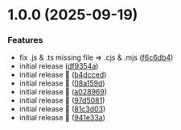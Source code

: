 # 1.0.0 (2025-09-19)


### Features

* fix .js & .ts missing file => .cjs & .mjs ([f6c6db4](https://github.com/Mechack08/prisma-smart-query/commit/f6c6db41a4dddd7bec9828d3fea83964902b407c))
* initial release ([df9354a](https://github.com/Mechack08/prisma-smart-query/commit/df9354a9f509b2efd1c359ecb59081b12114de0f))
* initial release 🎉 ([b4dcced](https://github.com/Mechack08/prisma-smart-query/commit/b4dcced9b3e925e171ce28e36eb6bb9931c7e100))
* initial release 🎉 ([08a159d](https://github.com/Mechack08/prisma-smart-query/commit/08a159d0f6450bf1b9011fda178c9184eb9cfd27))
* initial release 🎉 ([a028969](https://github.com/Mechack08/prisma-smart-query/commit/a02896967f35d9e16ea76618f54f1b0aec4e2866))
* initial release 🎉 ([97d5081](https://github.com/Mechack08/prisma-smart-query/commit/97d508199a3142802c6baa1c06419878066562d3))
* initial release 🎉 ([81c3d03](https://github.com/Mechack08/prisma-smart-query/commit/81c3d032384aa5d263b4c9363b849e8f5936064f))
* initial release 🎉 ([941e33a](https://github.com/Mechack08/prisma-smart-query/commit/941e33af968063bfdb9674528e44a44173a24a69))
